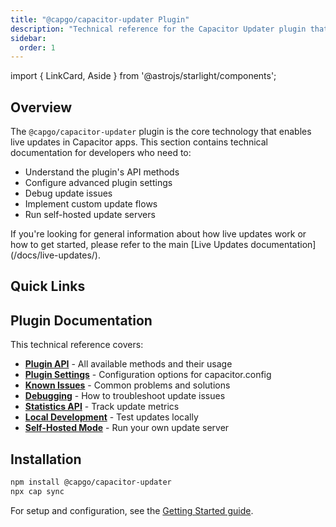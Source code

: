 ```yaml
---
title: "@capgo/capacitor-updater Plugin"
description: "Technical reference for the Capacitor Updater plugin that powers Capgo's live update functionality."
sidebar:
  order: 1
---
```


import { LinkCard, Aside } from '@astrojs/starlight/components';

## Overview

The `@capgo/capacitor-updater` plugin is the core technology that enables live updates in Capacitor apps. This section contains technical documentation for developers who need to:

- Understand the plugin's API methods
- Configure advanced plugin settings
- Debug update issues
- Implement custom update flows
- Run self-hosted update servers

<Aside type="tip">
  If you're looking for general information about how live updates work or how to get started, please refer to the main [Live Updates documentation](/docs/live-updates/).
</Aside>

## Quick Links

<LinkCard
  title="Live Updates Documentation"
  description="Learn about channels, update behavior, rollbacks, and more in the main Live Updates section."
  href="/docs/live-updates/"
/>

<LinkCard
  title="Getting Started Guide"
  description="Follow our quickstart guide to add live updates to your app."
  href="/docs/getting-started/quickstart/"
/>

## Plugin Documentation

This technical reference covers:

- **[Plugin API](/docs/plugin/api/)** - All available methods and their usage
- **[Plugin Settings](/docs/plugin/settings/)** - Configuration options for capacitor.config
- **[Known Issues](/docs/plugin/known-issues/)** - Common problems and solutions
- **[Debugging](/docs/plugin/debugging/)** - How to troubleshoot update issues
- **[Statistics API](/docs/plugin/statistics-api/)** - Track update metrics
- **[Local Development](/docs/plugin/local-dev/getting-started/)** - Test updates locally
- **[Self-Hosted Mode](/docs/plugin/self-hosted/getting-started/)** - Run your own update server

## Installation

```bash
npm install @capgo/capacitor-updater
npx cap sync
```

For setup and configuration, see the [Getting Started guide](/docs/getting-started/quickstart/).


